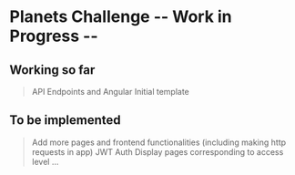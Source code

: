 # Planets Challenge -- Work in Progress --

## Working so far
> API Endpoints and Angular Initial template

## To be implemented
> Add more pages and frontend functionalities (including making http requests in app)
> JWT Auth
> Display pages corresponding to access level
> ...

